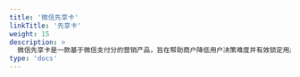```yaml
---
title: '微信先享卡'
linkTitle: '先享卡'
weight: 15
description: >
  微信先享卡是一款基于微信支付分的营销产品，旨在帮助商户降低用户决策难度并有效锁定用户消费。
type: 'docs'
---
```


